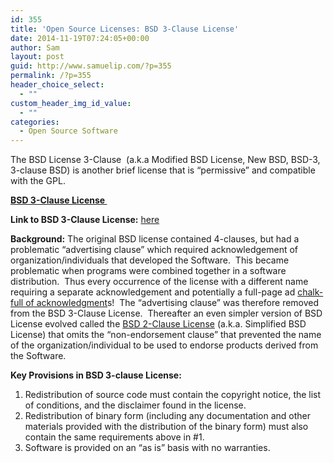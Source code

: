 ```yaml
---
id: 355
title: 'Open Source Licenses: BSD 3-Clause License'
date: 2014-11-19T07:24:05+00:00
author: Sam
layout: post
guid: http://www.samuelip.com/?p=355
permalink: /?p=355
header_choice_select:
  - ""
custom_header_img_id_value:
  - ""
categories:
  - Open Source Software
---
```

The BSD License 3-Clause  (a.k.a Modified BSD License, New BSD, BSD-3, 3-clause BSD) is another brief license that is &#8220;permissive&#8221; and compatible with the GPL.

<span style="text-decoration: underline;"><strong>BSD 3-Clause License </strong></span>

**Link to BSD 3-Clause License:** [here](http://opensource.org/licenses/BSD-3-Clause "BSD 3-Clause License")

**Background:** The original BSD license contained 4-clauses, but had a problematic &#8220;advertising clause&#8221; which required acknowledgement of organization/individuals that developed the Software.  This became problematic when programs were combined together in a software distribution.  Thus every occurrence of the license with a different name requiring a separate acknowledgement and potentially a full-page ad [chalk-full of acknowledgment](https://www.gnu.org/philosophy/bsd.html)s!  The &#8220;advertising clause&#8221; was therefore removed from the BSD 3-Clause License.  Thereafter an even simpler version of BSD License evolved called the [BSD 2-Clause License](http://opensource.org/licenses/BSD-2-Clause) (a.k.a. Simplified BSD License) that omits the &#8220;non-endorsement clause&#8221; that prevented the name of the organization/individual to be used to endorse products derived from the Software.

**Key Provisions in BSD 3-clause License:**

  1. Redistribution of source code must contain the copyright notice, the list of conditions, and the disclaimer found in the license.
  2. Redistribution of binary form (including any documentation and other materials provided with the distribution of the binary form) must also contain the same requirements above in #1.
  3. Software is provided on an &#8220;as is&#8221; basis with no warranties.